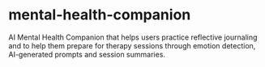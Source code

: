 # mental-health-companion
AI Mental Health Companion that helps users practice reflective journaling and to help them prepare for therapy sessions through emotion detection, AI-generated prompts and session summaries.
